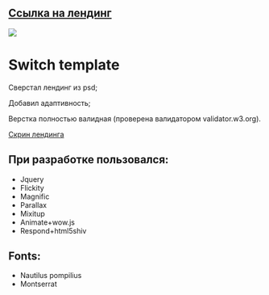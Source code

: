 ## [Ссылка на лендинг](https://sampre.github.io/Switch/)  

![](https://cloud.githubusercontent.com/assets/21279688/24832582/513d9c8c-1cbb-11e7-913a-2b13354e37ab.jpg)
  
# Switch template
  
Сверстал лендинг из psd;
  
Добавил адаптивность;
  
Верстка полностью валидная (проверена валидатором validator.w3.org).
  
[Скрин лендинга](https://cloud.githubusercontent.com/assets/21279688/24832622/19adc4d0-1cbc-11e7-9af9-4ec27fac954c.jpg)
  
## При разработке пользовался:  
* Jquery
* Flickity
* Magnific
* Parallax
* Mixitup
* Animate+wow.js
* Respond+html5shiv
  
## Fonts:
* Nautilus pompilius
* Montserrat
